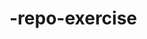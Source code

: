    # -repo-exercise   
  
        
   
     
       
    
         
        
                 
       
   
             
       
  
    
   
  
